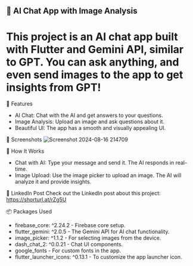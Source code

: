 ## 🧠 AI Chat App with Image Analysis 

# This project is an AI chat app built with Flutter and Gemini API, similar to GPT. You can ask anything, and even send images to the app to get insights from GPT!


🚀 Features
- AI Chat: Chat with the AI and get answers to your questions.
- Image Analysis: Upload an image and ask questions about it.
- Beautiful UI: The app has a smooth and visually appealing UI.


📸 Screenshots
![Screenshot 2024-08-16 214709](https://github.com/user-attachments/assets/80ce80de-5091-4b39-92cb-51b18a24d61d)



🤖 How It Works
- Chat with AI: Type your message and send it. The AI responds in real-time.
- Image Upload: Use the image picker to upload an image. The AI will analyze it and provide insights.


🔗 LinkedIn Post
Check out the LinkedIn post about this project: https://shorturl.at/rZg5U


📦 Packages Used
- firebase_core: ^2.24.2 - Firebase core setup.
- flutter_gemini: ^2.0.5 - The Gemini API for AI chat functionality.
- image_picker: ^1.1.2 - For selecting images from the device.
- dash_chat_2: ^0.0.21 - Chat UI components.
- google_fonts - For custom fonts in the app.
- flutter_launcher_icons: ^0.13.1 - To customize the app launcher icon.
